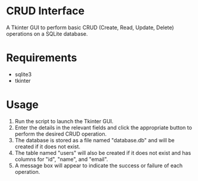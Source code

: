 # CRUD Interface
A Tkinter GUI to perform basic CRUD (Create, Read, Update, Delete) operations on a SQLite database.

# Requirements

* sqlite3
* tkinter

# Usage

1. Run the script to launch the Tkinter GUI.
2. Enter the details in the relevant fields and click the appropriate button to perform the desired CRUD operation.
3. The database is stored as a file named "database.db" and will be created if it does not exist.
4. The table named "users" will also be created if it does not exist and has columns for "id", "name", and "email".
5. A message box will appear to indicate the success or failure of each operation.
